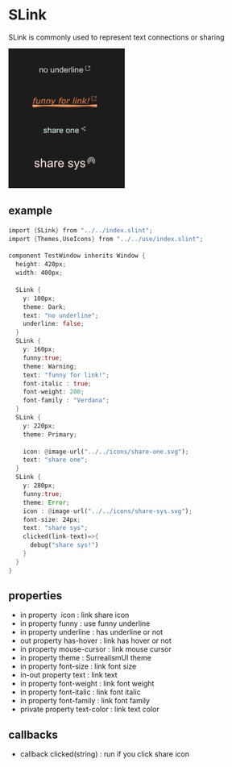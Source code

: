 # SLink

SLink is commonly used to represent text connections or sharing

![](../../static/link.png)
## example
```rust
import {SLink} from "../../index.slint";
import {Themes,UseIcons} from "../../use/index.slint";

component TestWindow inherits Window {
  height: 420px;
  width: 400px;
  
  SLink {
    y: 100px;
    theme: Dark;
    text: "no underline";
    underline: false;
  }
  SLink {
    y: 160px;
    funny:true;
    theme: Warning;
    text: "funny for link!";
    font-italic : true;
    font-weight: 200;
    font-family : "Verdana";
  }
  SLink {
    y: 220px;
    theme: Primary;
   
    icon: @image-url("../../icons/share-one.svg");
    text: "share one";
  }
  SLink {
    y: 280px;
    funny:true;
    theme: Error;
    icon : @image-url("../../icons/share-sys.svg");
    font-size: 24px;
    text: "share sys";
    clicked(link-text)=>{
      debug("share sys!")
    }
  }
}
```
## properties
- in property <image> icon : link share icon
- in property <bool> funny : use funny underline
- in property <bool> underline : has underline or not
- out property <bool> has-hover : link has hover or not 
- in property <MouseCursor> mouse-cursor : link mouse cursor
- in property <Themes> theme : SurrealismUI theme
- in property <length> font-size : link font size
- in-out property <string> text : link text
- in property <int> font-weight : link font weight
- in property <bool> font-italic : link font italic
- in property <string> font-family : link font family
- private property <brush> text-color : link text color
## callbacks
- callback clicked(string) : run if you click share icon
